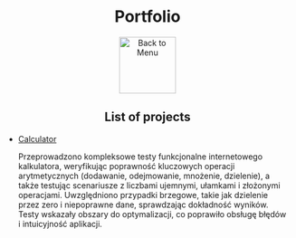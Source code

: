 <h1 align="center">Portfolio</h1>
<div align="center">
<a href=https://github.com/Prime2390/Prime2390/blob/main/Read-Me.md>
    <img src="https://raw.githubusercontent.com/Prime2390/Prime2390/refs/heads/main/Icons/DALL·E%202024-11-11%2022.20.53%20-%20A%20minimalistic%20and%20modern%20icon%20representing%20'Back%20to%20Menu'.%20The%20icon%20should%20feature%20an%20arrow%20pointing%20to%20a%20menu%20or%20list%20symbol%2C%20indicating%20navigation%20.webp" alt="Back to Menu" style="width:100px;height:100px;">
</a>
</div>

<h2 align="center">List of projects</h2>
<ul>
  <li><a href=https://github.com/Prime2390/Prime2390/blob/main/Portfolio/Calculator>Calculator</a></li>
    <p>Przeprowadzono kompleksowe testy funkcjonalne internetowego kalkulatora, weryfikując poprawność kluczowych operacji arytmetycznych (dodawanie, odejmowanie, mnożenie, dzielenie), a także testując scenariusze z liczbami ujemnymi, ułamkami i złożonymi operacjami. Uwzględniono przypadki brzegowe, takie jak dzielenie przez zero i niepoprawne dane, sprawdzając dokładność wyników. Testy wskazały obszary do optymalizacji, co poprawiło obsługę błędów i intuicyjność aplikacji.</p>
</ul>
